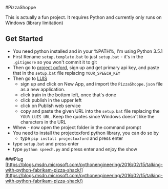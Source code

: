 #PizzaShoppe

This is actually a fun project. It requires Python and currently only runs on Windows (library limitation)

## Get Started
- You need python installed and in your %PATH%, I'm using Python 3.5.1
- First Rename `setup.template.bat` to just `setup.bat` - it's in the `.gitignore` so you won't commit it to git
- Then go to [project oxford](http://www.projectoxford.ai/speech), sign up and get primary api key, and paste that in the `setup.bat` file replacing `YOUR_SPEECH_KEY`
- Then go to [LUIS](http://luis.ai)
	- sign up and click on New App, and import the `PizzaShoppe.json` file as a new application.
	- click train in the bottom left, once that's done
	- click publish in the upper left
	- click on Publish web service
	- copy and paste the given URL into the `setup.bat` file replacing the `YOUR_LUIS_URL`. Keep the quotes since Windows doesn't like the characters in the URL
- Whew - now open the project folder in the command prompt
- You need to install the projectoxford python library, you can do so by
	- type `pip install projectoxford` and press enter
- type `setup.bat` and press enter
- type `python speech.py` and press enter and enjoy the show

###Plug
[https://blogs.msdn.microsoft.com/pythonengineering/2016/02/15/talking-with-python-fabrikam-pizza-shack/](https://blogs.msdn.microsoft.com/pythonengineering/2016/02/15/talking-with-python-fabrikam-pizza-shack/)